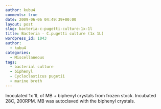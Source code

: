 ```yaml
---
author: kubu4
comments: true
date: 2009-06-06 04:49:39+00:00
layout: post
slug: bacteria-c-pugetti-culture-1x-1l
title: Bacteria - C.pugetti culture (1x 1L)
wordpress_id: 1043
author:
  - kubu4
categories:
  - Miscellaneous
tags:
  - bacterial culture
  - biphenyl
  - Cycloclasticus pugetii
  - marine broth
---
```


Inoculated 1x 1L of MB + biphenyl crystals from frozen stock. Incubated 28C, 200RPM. MB was autoclaved with the biphenyl crystals.
